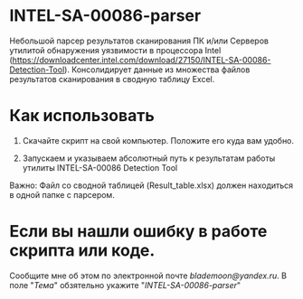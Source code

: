 # INTEL-SA-00086-parser
Небольшой парсер результатов сканирования ПК и/или Серверов утилитой обнаружения уязвимости в процессора Intel (https://downloadcenter.intel.com/download/27150/INTEL-SA-00086-Detection-Tool). Консолидирует данные из множества файлов результатов сканирования в сводную таблицу Excel.

# Как использовать

1. Скачайте скрипт на свой компьютер. Положите его куда вам удобно.

2. Запускаем и указываем абсолютный путь к результатам работы утилиты INTEL-SA-00086 Detection Tool

Важно: Файл со сводной таблицей (Result_table.xlsx) должен находиться в одной папке с парсером.

# Если вы нашли ошибку в работе скрипта или коде.
  Сообщите мне об этом по электронной почте _blademoon@yandex.ru_.
  В поле "_Тема_" обзятельно укажите "_INTEL-SA-00086-parser_"
